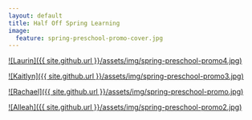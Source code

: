 ```yaml
---
layout: default
title: Half Off Spring Learning
image:
  feature: spring-preschool-promo-cover.jpg
---
```

[![Laurin]({{ site.github.url }}/assets/img/spring-preschool-promo4.jpg)](https://www.teacherspayteachers.com/Product/Spring-Toddler-Activities-Seasonal-Theme-Preschool-Curriculum-and-Lesson-Plans-7791962?utm_source=SPRING%20PRESCHOOL%20EMAIL&utm_campaign=Spring%20Toddler%20Unit)

[![Kaitlyn]({{ site.github.url }}/assets/img/spring-preschool-promo3.jpg)](https://www.teacherspayteachers.com/Product/Spring-Preschool-Worksheets-April-PreK-Morning-Work-Easter-Activities-NO-PREP-4442256?utm_source=SPRING%20SALE%20PROMO&utm_campaign=Spring%20Preschool%20Worksheets)

[![Rachael]({{ site.github.url }}/assets/img/spring-preschool-promo.jpg)](https://www.teacherspayteachers.com/Product/Alphabet-Color-by-Code-Capital-Letter-Recognition-Activities-Uppercase-ID-6555584?utm_source=Friends%20Email&utm_campaign=Spring%20Preschool)

[![Alleah]({{ site.github.url }}/assets/img/spring-preschool-promo2.jpg)](https://www.teacherspayteachers.com/Product/Preschool-Sub-Plans-EDITABLE-Spring-Worksheets-Lesson-Plans-7802928)